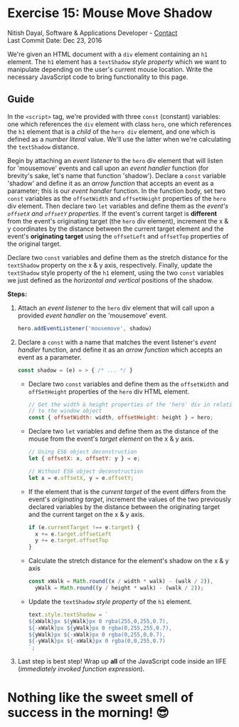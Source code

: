 # Exercise 15: Mouse Move Shadow
Nitish Dayal, Software & Applications Developer - [Contact](http://nitishdayal.me)  
Last Commit Date: Dec 23, 2016

We're given an HTML document with a `div` element containing an `h1` element.
  The `h1` element has a `textShadow` _style property_ which we want to manipulate
  depending on the user's current mouse location. Write the necessary JavaScript
  code to bring functionality to this page.

## Guide

In the `<script>` tag, we're provided with three `const` (constant) variables: one
  which references the `div` element with class `hero`, one which references the `h1` element
  that is a _child_ of the `hero div` element, and one which is defined as a _number literal_
  value. We'll use the latter when we're calculating the `textShadow` distance.

Begin by attaching an _event listener_ to the `hero` div element that will listen for
  'mousemove' events and call upon an _event handler_ function (for brevity's sake, let's
  name that function 'shadow'). Declare a `const` variable 'shadow' and define it as
  an _arrow function_ that accepts an event as a parameter; this is our _event handler_ function.
  In the function body, set two `const` variables as the `offsetWidth` and `offsetHeight` 
  properties of the `hero` div element. Then declare two `let` variables and define them
  as the _event's `offsetX` and `offsetY` properties_. If the event's current target
  is **different** from the event's originating target (the `hero` div element), increment
  the x & y coordinates by the distance between the current target element and the event's
  **originating target** using the `offsetLeft` and `offsetTop` properties of the original
  target.

Declare two `const` variables and define them as the stretch distance for the `textShadow` property
  on the x & y axis, respectively. Finally, update the `textShadow` style property of the `h1`
  element, using the two `const` variables we just defined as the _horizontal and vertical_
  positions of the shadow.

**Steps:**

1. Attach an _event listener_ to the `hero` div element that will call upon a provided _event handler_
  on the 'mousemove' event.

    ```JavaScript
    hero.addEventListener('mousemove', shadow)
    ```

2. Declare a `const` with a name that matches the event listener's _event handler_ function, 
  and define it as an _arrow function_ which accepts an event as a parameter.

    ```JavaScript
    const shadow = (e) = > { /* ... */ }
    ```

    - Declare two `const` variables and define them as the `offsetWidth` 
      and `offSetHeight` properties of the `hero` div HTML element.

        ```JavaScript
        // Get the width & height properties of the 'hero' div in relation
        // to the window object
        const { offsetWidth: width, offsetHeight: height } = hero;
        ```

    - Declare two `let` variables and define them as the distance of the
      mouse from the event's _target element_ on the x & y axis.

        ```JavaScript
        // Using ES6 object deconstruction
        let { offsetX: x, offsetY: y } = e;

        // Without ES6 object deconstruction
        let x = e.offsetX, y = e.offsetY;
        ``` 

    - If the element that is the _current target_ of the event differs
      from the event's _originating target_, increment the values of the two previously declared
      variables by the distance between the originating target and the current target on the
      x & y axis.

        ```JavaScript
        if (e.currentTarget !== e.target) {
          x += e.target.offsetLeft
          y += e.target.offsetTop
        }

        ```

    - Calculate the stretch distance for the element's shadow on the x & y axis

        ```JavaScript
        const xWalk = Math.round((x / width * walk) - (walk / 2)),
          yWalk = Math.round((y / height * walk) - (walk / 2));
        ```
    
    - Update the `textShadow` _style property_ of the `h1` element.

        ```JavaScript
        text.style.textShadow = `
        ${xWalk}px ${yWalk}px 0 rgba(255,0,255,0.7),
        ${-xWalk}px ${yWalk}px 0 rgba(0,255,255,0.7),
        ${yWalk}px ${-xWalk}px 0 rgba(0,255,0,0.7),
        ${-yWalk}px ${-xWalk}px 0 rgba(0,0,255,0.7)
        `;
        ```

3. Last step is best step! Wrap up **all** of the JavaScript code inside an IIFE 
  (_immediately invoked function expression_).

# Nothing like the sweet smell of success in the morning! 😎
